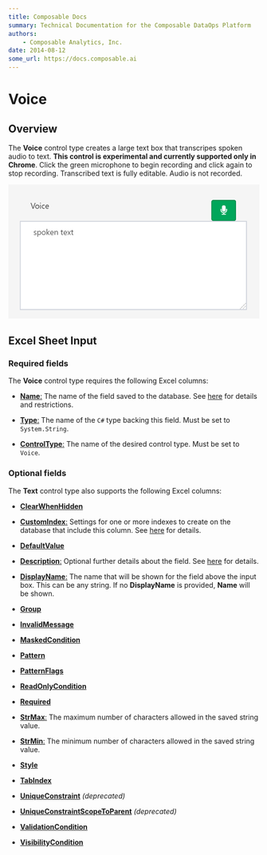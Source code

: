 ```yaml
---
title: Composable Docs
summary: Technical Documentation for the Composable DataOps Platform
authors:
    - Composable Analytics, Inc.
date: 2014-08-12
some_url: https://docs.composable.ai
---
```


# Voice

## Overview

The **Voice** control type creates a large text box that transcripes spoken audio to text. **This control is experimental and currently supported only in Chrome**. Click the green microphone to begin recording and click again to stop recording. Transcribed text is fully editable. Audio is not recorded.

![Voice Control](../img/Voice.png)

## Excel Sheet Input

### Required fields

The **Voice** control type requires the following Excel columns:

- [**Name**:](../06.Setting-Details/Name.md) The name of the field saved to the database. See [here](../06.Setting-Details/Name.md) for details and restrictions.

- [**Type**:](../06.Setting-Details/Type.md) The name of the `C#` type backing this field. Must be set to `System.String`.

- [**ControlType**:](../06.Setting-Details/ControlType.md) The name of the desired control type. Must be set to `Voice`.

### Optional fields

The **Text** control type also supports the following Excel columns:

- [**ClearWhenHidden**](../06.Setting-Details/ClearWhenHidden.md)

- [**CustomIndex**:](../06.Setting-Details/CustomIndex.md) Settings for one or more indexes to create on the database that include this column. See [here](../06.Setting-Details/CustomIndex.md) for details.

- [**DefaultValue**](../06.Setting-Details/DefaultValue.md)

- [**Description**:](../06.Setting-Details/Description.md) Optional further details about the field. See [here](../06.Setting-Details/Description.md) for details.

- [**DisplayName**:](../06.Setting-Details/DisplayName.md) The name that will be shown for the field above the input box. This can be any string. If no **DisplayName** is provided, **Name** will be shown.

- [**Group**](../06.Setting-Details/Group.md)

- [**InvalidMessage**](../06.Setting-Details/InvalidMessage.md)

- [**MaskedCondition**](../06.Setting-Details/MaskedCondition.md)

- [**Pattern**](../06.Setting-Details/Pattern.md)

- [**PatternFlags**](../06.Setting-Details/PatternFlags.md)

- [**ReadOnlyCondition**](../06.Setting-Details/ReadOnlyCondition.md)

- [**Required**](../06.Setting-Details/Required.md)

- [**StrMax**:](../06.Setting-Details/StrMax.md) The maximum number of characters allowed in the saved string value.

- [**StrMin**:](../06.Setting-Details/StrMin.md) The minimum number of characters allowed in the saved string value.

- [**Style**](../06.Setting-Details/Style.md)

- [**TabIndex**](../06.Setting-Details/TabIndex.md)

- [**UniqueConstraint**](../06.Setting-Details/UniqueConstraint.md) *(deprecated)*

- [**UniqueConstraintScopeToParent**](../06.Setting-Details/UniqueConstraintScopeToParent.md) *(deprecated)*

- [**ValidationCondition**](../06.Setting-Details/ValidationCondition.md)

- [**VisibilityCondition**](../06.Setting-Details/VisibilityCondition.md)